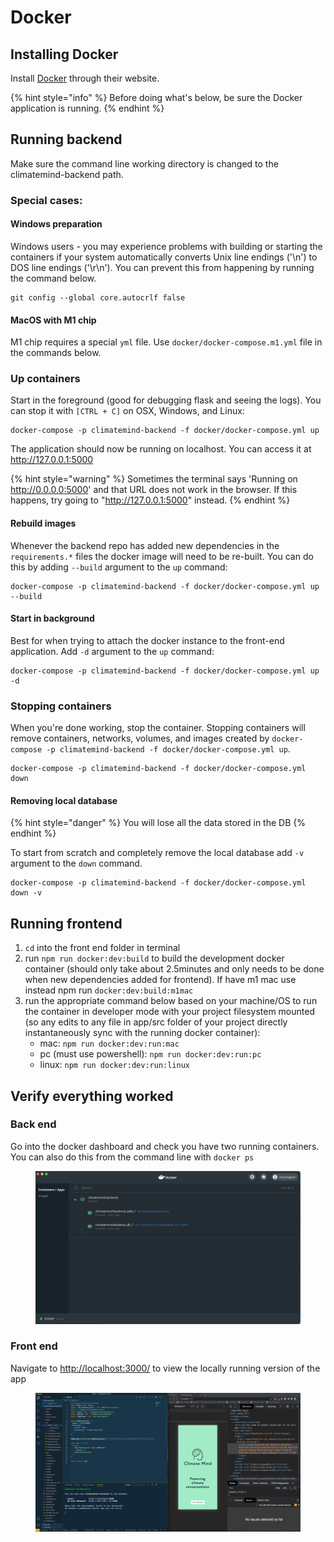 # Docker

## Installing Docker

Install [Docker](https://www.docker.com/products/docker-desktop) through their website.

{% hint style="info" %}
Before doing what's below, be sure the Docker application is running.
{% endhint %}

## Running backend

Make sure the command line working directory is changed to the climatemind-backend path.

### Special cases:

#### Windows preparation

Windows users - you may experience problems with building or starting the containers if your system automatically converts Unix line endings ('\n') to DOS line endings ('\r\n'). You can prevent this from happening by running the command below.

```
git config --global core.autocrlf false
```

#### MacOS with M1 chip

M1 chip requires a special `yml` file. Use `docker/docker-compose.m1.yml` file in the commands below.

### Up containers

Start in the foreground (good for debugging flask and seeing the logs). You can stop it with `[CTRL + C]` on OSX, Windows, and Linux:

```
docker-compose -p climatemind-backend -f docker/docker-compose.yml up
```

The application should now be running on localhost. You can access it at http://127.0.0.1:5000

{% hint style="warning" %}
Sometimes the terminal says 'Running on http://0.0.0.0:5000' and that URL does not work in the browser. If this happens, try going to "http://127.0.0.1:5000" instead.
{% endhint %}

#### Rebuild images

Whenever the backend repo has added new dependencies in the `requirements.*` files the docker image will need to be re-built. You can do this by adding `--build` argument to the `up` command:

```
docker-compose -p climatemind-backend -f docker/docker-compose.yml up --build
```

#### Start in background

Best for when trying to attach the docker instance to the front-end application. Add `-d` argument to the `up` command:

```
docker-compose -p climatemind-backend -f docker/docker-compose.yml up -d
```

### Stopping containers

When you're done working, stop the container. Stopping containers will remove containers, networks, volumes, and images created by `docker-compose -p climatemind-backend -f docker/docker-compose.yml up`.

```
docker-compose -p climatemind-backend -f docker/docker-compose.yml down
```

#### Removing local database

{% hint style="danger" %}
You will lose all the data stored in the DB
{% endhint %}

To start from scratch and completely remove the local database add `-v` argument to the `down` command.

```
docker-compose -p climatemind-backend -f docker/docker-compose.yml down -v
```

## Running frontend

1. `cd` into the front end folder in terminal
2. run `npm run docker:dev:build` to build the development docker container (should only take about 2.5minutes and only needs to be done when new dependencies added for frontend). If have m1 mac use instead npm run `docker:dev:build:m1mac`
3. run the appropriate command below based on your machine/OS to run the container in developer mode with your project filesystem mounted (so any edits to any file in app/src folder of your project directly instantaneously sync with the running docker container):
   * mac: `npm run docker:dev:run:mac`
   * pc (must use powershell): `npm run docker:dev:run:pc`
   * linux: `npm run docker:dev:run:linux`

## Verify everything worked

### **Back end**

Go into the docker dashboard and check you have two running containers. You can also do this from the command line with `docker ps`

<figure><img src="../../.gitbook/assets/Screenshot 2020-11-16 at 21.52.03.png" alt=""><figcaption></figcaption></figure>

### Front end

Navigate to [http://localhost:3000/](http://localhost:3000/) to view the locally running version of the app

<figure><img src="../../.gitbook/assets/Screenshot 2020-11-16 at 22.05.54.png" alt=""><figcaption></figcaption></figure>

